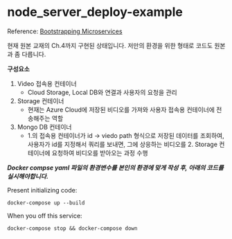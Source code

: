 # node_server_deploy-example

Reference: [Bootstrapping Microservices](https://www.bootstrapping-microservices.com)

현재 원본 교재의 Ch.4까지 구현된 상태입니다. 저만의 환경을 위한 형태로 코드도 원본과 좀 다릅니다.

**구성요소**

1. Video 접속용 컨테이너
   - Cloud Storage, Local DB와 연결과 사용자의 요청을 관리
2. Storage 컨테이너
   - 현재는 Azure Cloud에 저장된 비디오를 가져와 사용자 접속용 컨테이너에 전송해주는 역할
3. Mongo DB 컨테이너
   - 1.의 접속용 컨테이너가 id -> viedo path 형식으로 저장된 데이터를 조회하여, 사용자가 id를 지정해서 쿼리를 보내면, 그에 상응하는 비디오를 2. Storage 컨테이너에 요청하여 비디오를 받아오는 과정 수행

**_Docker compse yaml 파일의 환경변수를 본인의 환경에 맞게 작성 후, 아래의 코드를 실시해야합니다._**

Present initializing code:

    docker-compose up --build

When you off this service:

    docker-compose stop && docker-compose down
